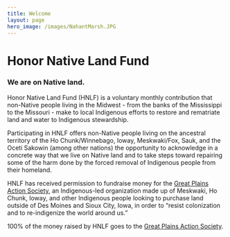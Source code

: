 ```yaml
---
title: Welcome
layout: page
hero_image: /images/NahantMarsh.JPG
---
```


# Honor Native Land Fund

### We are on Native land. 

Honor Native Land Fund (HNLF) is a voluntary monthly contribution that non-Native people living in the Midwest - from the banks of the Mississippi to the Missouri - make to local Indigenous efforts to restore and rematriate land and water to Indigenous stewardship. 

Participating in HNLF offers non-Native people living on the ancestral territory of the Ho Chunk/Winnebago, Ioway, Meskwaki/Fox, Sauk, and the Oceti Sakowin (among other nations) the opportunity to acknowledge in a concrete way that we live on Native land and to take steps toward repairing some of the harm done by the forced removal of Indigenous people from their homeland.  

HNLF has received permission to fundraise money for the [Great Plains Action Society](https://www.greatplainsaction.org/), an Indigenous-led organization made up of Meskwaki, Ho Chunk, Ioway, and other Indigenous people looking to purchase land outside of Des Moines and Sioux City, Iowa, in order to “resist colonization and to re-indigenize the world around us.”

100% of the money raised by HNLF goes to the [Great Plains Action Society](https://www.greatplainsaction.org/).
